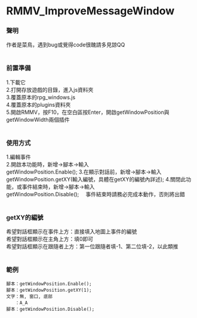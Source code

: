 # RMMV_ImproveMessageWindow 

### 聲明
作者是菜鳥，遇到bug或覺得code很醜請多見諒QQ</br>
</br>
### 前置準備
1.下載它</br>
2.打開存放遊戲的目錄，進入js資料夾</br>
3.覆蓋原本的rpg_windows.js</br>
4.覆蓋原本的plugins資料夾</br>
5.開啟RMMV，按F10，在空白區按Enter，開啟getWindowPosition與getWindowWidth兩個插件</br>
</br> 
### 使用方式
1.編輯事件</br>
2.開啟本功能時，新增→腳本→輸入</br>
    getWindowPosition.Enable();
3.在顯示對話前，新增→腳本→輸入</br>
    getWindowPosition.getXY(輸入編號，具體在getXY的編號內詳述);
4.關閉此功能，或事件結束時，新增→腳本→輸入</br>
    getWindowPosition.Disable();
　事件結束時請務必完成本動作，否則將出錯</br>
</br>
### getXY的編號
希望對話框顯示在事件上方：直接填入地圖上事件的編號</br>
希望對話框顯示在主角上方：填0即可</br>
希望對話框顯示在跟隨者上方：第一位跟隨者填-1、第二位填-2，以此類推</br>
</br>
### 範例
    腳本：getWindowPosition.Enable();
    腳本：getWindowPosition.getXY(1);
    文字：無, 窗口, 底部
    　　：A_A
    腳本：getWindowPosition.Disable();
